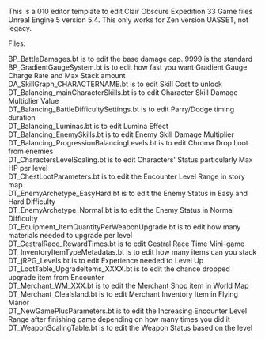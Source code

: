 This is a 010 editor template to edit Clair Obscure Expedition 33 Game files Unreal Engine 5 version 5.4. This only works for Zen version UASSET, not legacy.

Files:

BP_BattleDamages.bt is to edit the base damage cap. 9999 is the standard<br/>
BP_GradientGaugeSystem.bt is to edit how fast you want Gradient Gauge Charge Rate and Max Stack amount <br/>
DA_SkillGraph_CHARACTERNAME.bt is to edit Skill Cost to unlock<br/>
DT_Balancing_mainCharacterSkills.bt is to edit Character Skill Damage Multiplier Value<br/>
DT_Balancing_BattleDifficultySettings.bt is to edit Parry/Dodge timing duration<br/>
DT_Balancing_Luminas.bt is to edit Lumina Effect<br/>
DT_Balancing_EnemySkills.bt is to edit Enemy Skill Damage Multiplier<br/>
DT_Balancing_ProgressionBalancingLevels.bt is to edit Chroma Drop Loot from enemies<br/>
DT_CharactersLevelScaling.bt is to edit Characters' Status particularly Max HP per level <br/>
DT_ChestLootParameters.bt is to edit the Encounter Level Range in story map<br/>
DT_EnemyArchetype_EasyHard.bt is to edit the Enemy Status in Easy and Hard Difficulty<br/>
DT_EnemyArchetype_Normal.bt is to edit the Enemy Status in Normal Difficulty<br/>
DT_Equipment_ItemQuantityPerWeaponUpgrade.bt is to edit how many materials needed to upgrade per level <br/>
DT_GestralRace_RewardTimes.bt is to edit Gestral Race Time Mini-game<br/>
DT_InventoryItemTypeMetadatas.bt is to edit how many items can you stack<br/>
DT_jRPG_Levels.bt is to edit Experience needed to Level Up<br/>
DT_LootTable_UpgradeItems_XXXX.bt is to edit the chance dropped upgrade item from Encounter <br/>
DT_Merchant_WM_XXX.bt is to edit the Merchant Shop item in World Map <br/>
DT_Merchant_CleaIsland.bt is to edit Merchant Inventory Item in Flying Manor<br/>
DT_NewGamePlusParameters.bt is to edit the Increasing Encounter Level Range after finishing game depending on how many times you did it <br/>
DT_WeaponScalingTable.bt is to edit the Weapon Status based on the level <br/>
